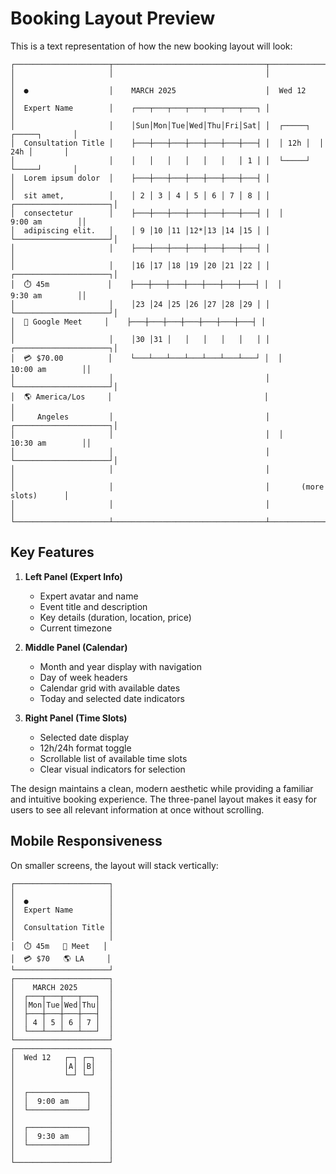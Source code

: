 # Booking Layout Preview

This is a text representation of how the new booking layout will look:

```
┌─────────────────────┬──────────────────────────────────┬─────────────────────────┐
│                     │                                  │                         │
│  ●                  │    MARCH 2025                    │  Wed 12                 │
│  Expert Name        │    ┌───┬───┬───┬───┬───┬───┬───┐ │                         │
│                     │    │Sun│Mon│Tue│Wed│Thu│Fri│Sat│ │  ┌─────┐  ┌─────┐       │
│  Consultation Title │    ├───┼───┼───┼───┼───┼───┼───┤ │  │ 12h │  │ 24h │       │
│                     │    │   │   │   │   │   │   │ 1 │ │  └─────┘  └─────┘       │
│  Lorem ipsum dolor  │    ├───┼───┼───┼───┼───┼───┼───┤ │                         │
│  sit amet,          │    │ 2 │ 3 │ 4 │ 5 │ 6 │ 7 │ 8 │ │  ┌─────────────────────┐│
│  consectetur        │    ├───┼───┼───┼───┼───┼───┼───┤ │  │      9:00 am        ││
│  adipiscing elit.   │    │ 9 │10 │11 │12*│13 │14 │15 │ │  └─────────────────────┘│
│                     │    ├───┼───┼───┼───┼───┼───┼───┤ │                         │
│                     │    │16 │17 │18 │19 │20 │21 │22 │ │  ┌─────────────────────┐│
│  ⏱️ 45m             │    ├───┼───┼───┼───┼───┼───┼───┤ │  │      9:30 am        ││
│                     │    │23 │24 │25 │26 │27 │28 │29 │ │  └─────────────────────┘│
│  📍 Google Meet     │    ├───┼───┼───┼───┼───┼───┼───┤ │                         │
│                     │    │30 │31 │   │   │   │   │   │ │  ┌─────────────────────┐│
│  💳 $70.00          │    └───┴───┴───┴───┴───┴───┴───┘ │  │     10:00 am        ││
│                     │                                  │  └─────────────────────┘│
│  🌎 America/Los     │                                  │                         │
│     Angeles         │                                  │  ┌─────────────────────┐│
│                     │                                  │  │     10:30 am        ││
│                     │                                  │  └─────────────────────┘│
│                     │                                  │                         │
│                     │                                  │       (more slots)      │
│                     │                                  │                         │
└─────────────────────┴──────────────────────────────────┴─────────────────────────┘
```

## Key Features

1. **Left Panel (Expert Info)**

   - Expert avatar and name
   - Event title and description
   - Key details (duration, location, price)
   - Current timezone

2. **Middle Panel (Calendar)**

   - Month and year display with navigation
   - Day of week headers
   - Calendar grid with available dates
   - Today and selected date indicators

3. **Right Panel (Time Slots)**
   - Selected date display
   - 12h/24h format toggle
   - Scrollable list of available time slots
   - Clear visual indicators for selection

The design maintains a clean, modern aesthetic while providing a familiar and intuitive booking experience. The three-panel layout makes it easy for users to see all relevant information at once without scrolling.

## Mobile Responsiveness

On smaller screens, the layout will stack vertically:

```
┌─────────────────────┐
│                     │
│  ●                  │
│  Expert Name        │
│                     │
│  Consultation Title │
│                     │
│  ⏱️ 45m   📍 Meet   │
│  💳 $70   🌎 LA     │
└─────────────────────┘
┌─────────────────────┐
│    MARCH 2025       │
│  ┌───┬───┬───┬───┐  │
│  │Mon│Tue│Wed│Thu│  │
│  ├───┼───┼───┼───┤  │
│  │ 4 │ 5 │ 6 │ 7 │  │
│  └───┴───┴───┴───┘  │
└─────────────────────┘
┌─────────────────────┐
│  Wed 12   ┌─┐ ┌─┐   │
│           │A│ │B│   │
│           └─┘ └─┘   │
│                     │
│  ┌─────────────┐    │
│  │  9:00 am    │    │
│  └─────────────┘    │
│                     │
│  ┌─────────────┐    │
│  │  9:30 am    │    │
│  └─────────────┘    │
│                     │
└─────────────────────┘
```
